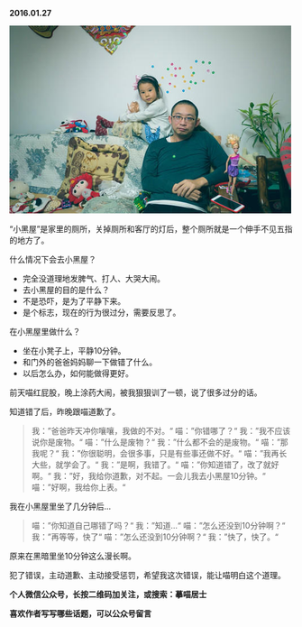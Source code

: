 
          
            
**2016.01.27**



![](img/51001-a4db910bb40bf4a1.jpg)




“小黑屋”是家里的厕所，关掉厕所和客厅的灯后，整个厕所就是一个伸手不见五指的地方了。

什么情况下会去小黑屋？
* 完全没道理地发脾气、打人、大哭大闹。
* 去小黑屋的目的是什么？
* 不是恐吓，是为了平静下来。
* 是个标志，现在的行为很过分，需要反思了。


在小黑屋里做什么？
* 坐在小凳子上，平静10分钟。
* 和门外的爸爸妈妈聊一下做错了什么。
* 以后怎么办，如何能做得更好。


前天喵红屁股，晚上涂药大闹，被我狠狠训了一顿，说了很多过分的话。

知道错了后，昨晚跟喵道歉了。
>我：”爸爸昨天冲你嚷嚷，我做的不对。“
喵：”你错哪了？“
我：”我不应该说你是废物。“
喵：”什么是废物？“
我：”什么都不会的是废物。“
喵：”那我呢？“
我：”你很聪明，会很多事，只是有些事还做不好。“
喵：”我再长大些，就学会了。“
我：”是啊，我错了。“
喵：”你知道错了，改了就好啊。“
我：”好，我给你道歉，对不起。一会儿我去小黑屋10分钟。“
喵：”好啊，我给你上表。“



我在小黑屋里坐了几分钟后...
>喵：”你知道自己哪错了吗？“
我：”知道...“
喵：”怎么还没到10分钟啊？“
我：”再等等，快了“
喵：”怎么还没到10分钟啊？“
我：”快了，快了。“



原来在黑暗里坐10分钟这么漫长啊。

犯了错误，主动道歉、主动接受惩罚，希望我这次错误，能让喵明白这个道理。


**个人微信公众号，长按二维码加关注，或搜索：摹喵居士**

**喜欢作者写写哪些话题，可以公众号留言**




          
        